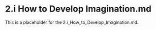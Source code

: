 # 2.i How to Develop Imagination.md

This is a placeholder for the 2.i_How_to_Develop_Imagination.md.
